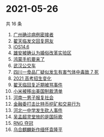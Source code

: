 # 2021-05-26

共 16 条

<!-- BEGIN -->
<!-- 最后更新时间 Wed May 26 2021 19:18:04 GMT+0800 (China Standard Time) -->

1. [广州确诊病例密接者](https://www.zhihu.com/search?q=广州疫情)
2. [翟天临发文回复网友](https://www.zhihu.com/search?q=翟天临)
3. [iOS14.6](https://www.zhihu.com/search?q=ios14.6)
4. [雄安被确认为婚俗改革实验区](https://www.zhihu.com/search?q=雄安)
5. [鸿蒙手机要来了](https://www.zhihu.com/search?q=华为鸿蒙)
6. [武汉公交车](https://www.zhihu.com/search?q=武汉公交车)
7. [四川一食品厂疑似发生有害气体中毒致 7 死](https://www.zhihu.com/search?q=四川食品厂)
8. [2021 高考招生变化](https://www.zhihu.com/search?q=高考招生)
9. [翟天临回复近期被骂事件](https://www.zhihu.com/search?q=翟天临回复)
10. [小米被移出美国制裁清单](https://www.zhihu.com/search?q=小米美国和解)
11. [河南一男子报复社会](https://www.zhihu.com/search?q=河南男子)
12. [金融委打击比特币挖矿和交易行为](https://www.zhihu.com/search?q=金融委打击比特币)
13. [河北一中学发生砍人事件](https://www.zhihu.com/search?q=河北中学砍人)
14. [吴孟超灵堂放的是国际歌](https://www.zhihu.com/search?q=吴孟超)
15. [RNG 夺冠](https://www.zhihu.com/search?q=rng)
16. [乌合麒麟新作缅怀袁隆平](https://www.zhihu.com/search?q=乌合麒麟新作)

<!-- END -->
